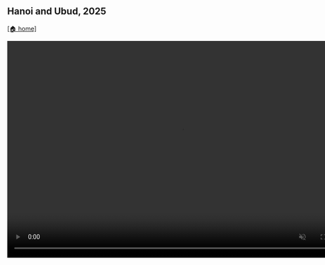 ## Hanoi and Ubud, 2025
[[🏠 home]](/)


<video controls="" width="800" height="500" muted="true" loop="true" autoplay="true"><source src="https://github.com/user-attachments/assets/36166750-139b-485a-9b46-324cd1150a1a" type="video/mp4"></video>



